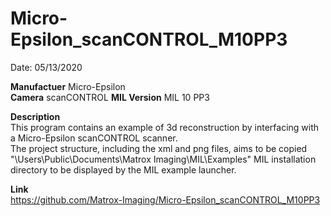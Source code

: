 # Micro-Epsilon_scanCONTROL_M10PP3

Date: 05/13/2020

**Manufactuer** Micro-Epsilon  
**Camera** scanCONTROL
**MIL Version** MIL 10 PP3  

**Description**  
This program contains an example of 3d reconstruction by interfacing with a Micro-Epsilon scanCONTROL scanner.  
The project structure, including the xml and png files, aims to be copied "\Users\Public\Documents\Matrox Imaging\MIL\Examples" MIL installation directory to be displayed by the MIL example launcher.

**Link**  
https://github.com/Matrox-Imaging/Micro-Epsilon_scanCONTROL_M10PP3
